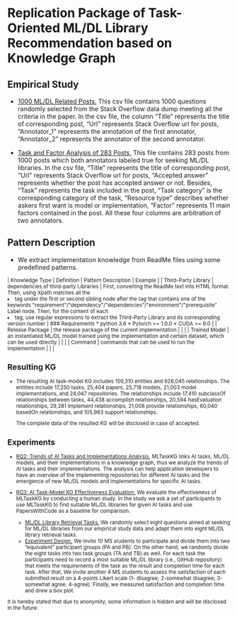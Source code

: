 # Replication Package of Task-Oriented ML/DL Library Recommendation based on Knowledge Graph
## Empirical Study
- [1000 ML/DL Related Posts.](https://github.com/MLTaskKG/MLTaskKG.github.io/tree/main/empirical_study/empirical_data_sample.xlsx)
This csv file contains 1000 questions randomly selected from the Stack Overflow data dump meeting all 
the criteria in the paper. In the csv file, the column “Title” represents the title of corresponding 
post, “Url” represents Stack Overflow url for posts, “Annotator_1” represents the annotation of the 
first annotator, “Annotator_2” represents the annotator of the second annotator.

- [Task and Factor Analysis of 283 Posts.](https://github.com/MLTaskKG/MLTaskKG.github.io/tree/main/empirical_study/empirical_data_annotation.xlsx)
This file contains 283 posts from 1000 posts which both annotators labeled true for seeking ML/DL 
libraries. In the csv file, “Title” represents the title of corresponding post, “Url” represents 
Stack Overflow url for posts, “Accepted answer” represents whether the post has accepted answer or not.
Besides, “Task” represents the task included in the post, “Task category” is the corresponding 
category of the task, “Resource type” describes whether askers first want is model or implementation, 
“Factor” represents 11 main factors contained in the post. All these four columns are arbitration of 
two annotators.

## Pattern Description
- We extract implementation knowledge from ReadMe files using some 
predefined patterns.

<sub>
| Knowledge Type | Definition | Pattern Description | Example |
| Third-Party Library | dependencies of third-party Libraries | First, converting the ReadMe text into HTML format. Then, using Xpath matches all the <li> tag under the first or second sibling node after the <h> tag that contains one of the keywords "requirement"/"dependency"/"dependencies"/"environment"/"prerequisite" Label node. Then, for the content of each <li> tag, use regular expressions to extract the Third-Party Library and its corresponding version number | ### Requirements  * python 3.6  * Pytorch >= 1.0.0  * CUDA >= 9.0 |
| Release Package | the release package of the current implementation |  |  |
| Trained Model | an instantiated ML/DL model trained using the implementation and certain dataset, which can be used directly |  |  |
| Command | commands that can be used to run the implementation |  |  |
</sub>


## Resulting KG
- The resulting AI task-model KG includes 159,310 entities and 628,045
relationships. The entities include 17,250 tasks, 25,404 papers, 25,718
models, 21,003 model implementations, and 24,047 repositories. The relationships 
include 17,410 subclassOf relationships between tasks, 44,438 accomplish 
relationships, 20,594 hasEvaluation relationships, 29,281 implement relationships, 
21,008 provide relationships, 60,040 basedOn relationships, and 105,963
support relationships.

    The complete data of the resulted KG will be disclosed in case of accepted. 

## Experiments
- [RQ2: Trends of AI Tasks and Implementations Analysis.](https://github.com/MLTaskKG/MLTaskKG.github.io/tree/main/RQ2/)
MLTaskKG links AI tasks, ML/DL models, and their implementations in a knowledge 
graph, thus we analyze the trends of AI tasks and their implementations. The 
analysis can help application developers to have an overview of the implementing
repositories for different AI tasks and the emergence of new ML/DL models and
implementations for specific AI tasks.

- [RQ3: AI Task-Model KG Effectiveness Evaluation.](https://github.com/MLTaskKG/MLTaskKG.github.io/tree/main/RQ3)
We evaluate the effectiveness of MLTaskKG by conducting a human
study. In the study we ask a set of participants to use MLTaskKG to
find suitable ML/DL libraries for given AI tasks and use 
PapersWithCode as a baseline for comparison. 
    - [ML/DL Library Retrieval Tasks.](https://github.com/MLTaskKG/MLTaskKG.github.io/tree/main/RQ3/Tasks.docx)
We randomly select eight questions aimed at seeking for ML/DL libraries from our
empirical study data and adapt them into eight ML/DL library retrieval tasks.
    - [Experiment Design.](https://github.com/MLTaskKG/MLTaskKG.github.io/tree/main/RQ3)
We invite 10 MS students to participate and divide
them into two “equivalent” participant groups (PA and PB).
On the other hand, we randomly divide the eight
tasks into two task groups (TA and TB) as well. For each task the 
participants need to record a most suitable ML/DL library 
(i.e., GitHub repository) that meets the requirements of the task 
as the result and completion time for each task. After that, We invite 
another 4 MS students to assess the satisfaction of each submitted result 
on a 4-points Likert scale (1- disagree; 2-somewhat disagree; 
3-somewhat agree; 4-agree). Finally, we measured satisfaction and 
completion time and drew a box plot.

It is hereby stated that due to anonymity, some information is hidden and will be disclosed in the future.